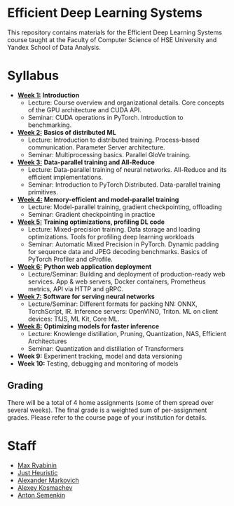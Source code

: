 # Efficient Deep Learning Systems
This repository contains materials for the Efficient Deep Learning Systems course taught at the Faculty of Computer Science of HSE University and Yandex School of Data Analysis.

# Syllabus
- [__Week 1:__](./week01_intro) __Introduction__
  - Lecture: Course overview and organizational details. Core concepts of the GPU architecture and CUDA API.
  - Seminar: CUDA operations in PyTorch. Introduction to benchmarking.
- [__Week 2:__](./week02_distributed) __Basics of distributed ML__
  - Lecture: Introduction to distributed training. Process-based communication. Parameter Server architecture.
  - Seminar: Multiprocessing basics. Parallel GloVe training.
- [__Week 3:__](./week03_data_parallel) __Data-parallel training and All-Reduce__
  - Lecture: Data-parallel training of neural networks. All-Reduce and its efficient implementations.
  - Seminar: Introduction to PyTorch Distributed. Data-parallel training primitives.
- [__Week 4:__](./week04_large_models) __Memory-efficient and model-parallel training__
  - Lecture: Model-parallel training, gradient checkpointing, offloading
  - Seminar: Gradient checkpointing in practice
- [__Week 5:__](./week05_fast_pipelines) __Training optimizations, profiling DL code__
  - Lecture: Mixed-precision training. Data storage and loading optimizations. Tools for profiling deep learning workloads  
  - Seminar: Automatic Mixed Precision in PyTorch. Dynamic padding for sequence data and JPEG decoding benchmarks. Basics of PyTorch Profiler and cProfile.
- [__Week 6:__](./week06_deployment) __Python web application deployment__
  - Lecture/Seminar: Building and deployment of production-ready web services. App & web servers, Docker containers, Prometheus metrics, API via HTTP and gRPC.
- [__Week 7:__](./week07_inference_software) __Software for serving neural networks__
  - Lecture/Seminar: Different formats for packing NN: ONNX, TorchScript, IR. Inference servers: OpenVINO, Triton. ML on client devices: TfJS, ML Kit, Core ML.
- [__Week 8:__](./week08_compress_models) __Optimizing models for faster inference__
  - Lecture: Knowlenge distillation, Pruning, Quantization, NAS, Efficient Architectures
  - Seminar: Quantization and distillation of Transformers
- __Week 9:__ Experiment tracking, model and data versioning
- __Week 10:__ Testing, debugging and monitoring of models

## Grading
There will be a total of 4 home assignments (some of them spread over several weeks). 
The final grade is a weighted sum of per-assignment grades. 
Please refer to the course page of your institution for details.

# Staff
- [Max Ryabinin](https://github.com/mryab)
- [Just Heuristic](https://github.com/justheuristic)
- [Alexander Markovich](https://github.com/markovka17)
- [Alexey Kosmachev](https://github.com/ADKosm)
- [Anton Semenkin](https://github.com/topshik/)
